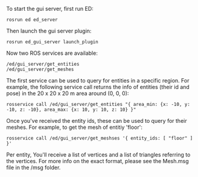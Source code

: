 To start the gui server, first run ED:

    rosrun ed ed_server

Then launch the gui server plugin:

    rosrun ed_gui_server launch_plugin

Now two ROS services are available:

    /ed/gui_server/get_entities
    /ed/gui_server/get_meshes

The first service can be used to query for entities in a specific region. For example, the following service call returns the info of entities (their id and pose) in the 20 x 20 x 20 m area around (0, 0, 0):

    rosservice call /ed/gui_server/get_entities "{ area_min: {x: -10, y: -10, z: -10}, area_max: {x: 10, y: 10, z: 10} }"

Once you've received the entity ids, these can be used to query for their meshes. For example, to get the mesh of entitiy 'floor':

    rosservice call /ed/gui_server/get_meshses '{ entity_ids: [ "floor" ] }'

Per entity, You'll receive a list of vertices and a list of triangles referring to the vertices. For more info on the exact format, please see the Mesh.msg file in the /msg folder.
